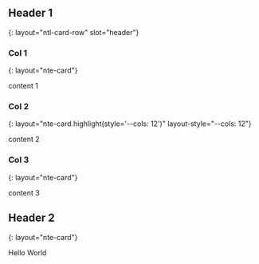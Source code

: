 ## Header 1

{: layout="ntl-card-row" slot="header"}

### Col 1

{: layout="nte-card"}

content 1

### Col 2

{: layout="nte-card.highlight(style='--cols: 12')" layout-style="--cols: 12"}

content 2

### Col 3

{: layout="nte-card"}

content 3

## Header 2

{: layout="nte-card"}

Hello World
